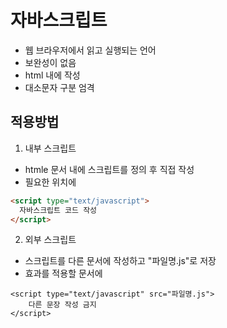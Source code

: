 # 자바스크립트

- 웹 브라우저에서 읽고 실행되는 언어
- 보완성이 없음
- html 내에 작성
- 대소문자 구분 엄격

## 적용방법

1. 내부 스크립트

- htmle 문서 내에 스크립트를 정의 후 직접 작성
- 필요한 위치에

```html
<script type="text/javascript">
  자바스크립트 코드 작성
</script>
```

2. 외부 스크립트

- 스크립트를 다른 문서에 작성하고 "파일명.js"로 저장
- 효과를 적용할 문서에

```hmtl
<script type="text/javascript" src="파일명.js">
    다른 문장 작성 금지
</script>
```

